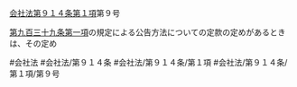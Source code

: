 [会社法第９１４条第１項](会社法＿＿＿＿第９１４条第１項)第９号

[第九百三十九条第一項](会社法＿＿＿＿第９３９条第１項)の規定による公告方法についての定款の定めがあるときは、その定め


#会社法
#会社法/第９１４条
#会社法/第９１４条/第１項
#会社法/第９１４条/第１項/第９号
